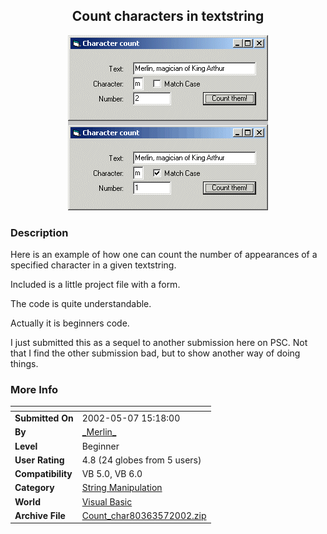 ﻿<div align="center">

## Count characters in textstring

<img src="PIC200257107488774.gif">
</div>

### Description

Here is an example of how one can count the number of appearances of a specified character in a given textstring.

Included is a little project file with a form.

The code is quite understandable.

Actually it is beginners code.

I just submitted this as a sequel to another submission here on PSC. Not that I find the other submission bad, but to show another way of doing things.
 
### More Info
 


<span>             |<span>
---                |---
**Submitted On**   |2002-05-07 15:18:00
**By**             |[\_Merlin\_](https://github.com/Planet-Source-Code/PSCIndex/blob/master/ByAuthor/merlin.md)
**Level**          |Beginner
**User Rating**    |4.8 (24 globes from 5 users)
**Compatibility**  |VB 5\.0, VB 6\.0
**Category**       |[String Manipulation](https://github.com/Planet-Source-Code/PSCIndex/blob/master/ByCategory/string-manipulation__1-5.md)
**World**          |[Visual Basic](https://github.com/Planet-Source-Code/PSCIndex/blob/master/ByWorld/visual-basic.md)
**Archive File**   |[Count\_char80363572002\.zip](https://github.com/Planet-Source-Code/merlin-count-characters-in-textstring__1-34521/archive/master.zip)








